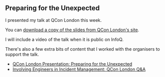 ## Preparing for the Unexpected

I presented my talk at QCon London this week.

You can [download a copy of the slides from QCon London's site](https://qconlondon.com/system/files/presentation-slides/samuel_parkinson_-_preparing_for_the_unexpected.pdf).

I will include a video of the talk when it is public on InfoQ.

There's also a few extra bits of content that I worked with the organisers to support the talk.

* [QCon London Presentation: Preparing for the Unexpected](https://qconlondon.com/london2020/presentation/chaos-and-resilience-presentation-0)
* [Involving Engineers in Incident Management: QCon London Q&A](http://www.infoq.com/news/2020/03/engineers-incident-management)
